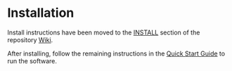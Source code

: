 # Installation

Install instructions have been moved to the [INSTALL](https://github.com/Sesame-Network/sesame-blockchain/wiki/INSTALL) section of the repository [Wiki](https://github.com/Sesame-Network/sesame-blockchain/wiki).

After installing, follow the remaining instructions in the
[Quick Start Guide](https://github.com/Sesame-Network/sesame-blockchain/wiki/Quick-Start-Guide)
to run the software.
